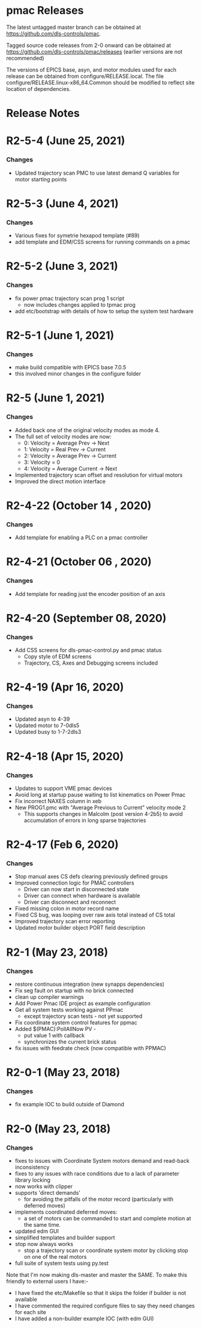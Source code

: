 pmac Releases
=============

The latest untagged master branch can be obtained at
https://github.com/dls-controls/pmac.

Tagged source code releases from 2-0 onward can be obtained at
https://github.com/dls-controls/pmac/releases (earlier versions are not
recommended)

The versions of EPICS base, asyn, and motor modules used for
each release can be obtained from configure/RELEASE.local. The file
configure/RELEASE.linux-x86_64.Common should be modified to reflect
site location of dependencies.

Release Notes
=============

R2-5-4 (June 25, 2021)
======================
### Changes
* Updated trajectory scan PMC to use latest demand Q variables for motor starting points

R2-5-3 (June 4, 2021)
=====================
### Changes
* Various fixes for symetrie hexapod template (#89)
* add template and EDM/CSS screens for running commands on a pmac

R2-5-2 (June 3, 2021)
=====================
### Changes
* fix power pmac trajectory scan prog 1 script
  * now includes changes applied to tpmac prog
* add etc/bootstrap with details of how to setup the system test hardware

R2-5-1 (June 1, 2021)
=====================
### Changes
* make build compatible with EPICS base 7.0.5
* this involved minor changes in the configure folder

R2-5 (June 1, 2021)
===================
### Changes
* Added back one of the original velocity modes as mode 4.
* The full set of velocity modes are now:
    * 0: Velocity = Average Prev -> Next
    * 1: Velocity = Real Prev -> Current
    * 2: Velocity = Average Prev -> Current
    * 3: Velocity = 0
    * 4: Velocity = Average Current -> Next
* Implemented trajectory scan offset and resolution for virtual motors
* Improved the direct motion interface

R2-4-22 (October 14 , 2020)
===========================
### Changes
* Add template for enabling a PLC on a pmac controller

R2-4-21 (October 06 , 2020)
===========================
### Changes
* Add template for reading just the encoder position of an axis

R2-4-20 (September 08, 2020)
============================
### Changes
* Add CSS screens for dls-pmac-control.py and pmac status
    * Copy style of EDM screens
    * Trajectory, CS, Axes and Debugging screens included

R2-4-19 (Apr 16, 2020)
======================
### Changes
* Updated asyn to 4-39
* Updated motor to 7-0dls5
* Updated busy to 1-7-2dls3

R2-4-18 (Apr 15, 2020)
======================
### Changes
* Updates to support VME pmac devices
* Avoid long at startup pause waiting to list kinematics on Power Pmac
* Fix incorrect NAXES column in xeb
* New PROG1.pmc with "Average Previous to Current" velocity mode 2
  * This supports changes in Malcolm (post version 4-2b5) to avoid accumulation of errors in long sparse trajectories

R2-4-17 (Feb 6, 2020)
=====================
### Changes
* Stop manual axes CS defs clearing previously defined groups
* Improved connection logic for PMAC controllers
    * Driver can now start in disconnected state
    * Driver can connect when hardware is available
    * Driver can disconnect and reconnect
* Fixed missing colon in motor record name
* Fixed CS bug, was looping over raw axis total instead of CS total
* Improved trajectory scan error reporting
* Updated motor builder object PORT field description

R2-1 (May 23, 2018)
===================
### Changes
* restore continuous integration (new synapps dependencies)
* Fix seg fault on startup with no brick connected
* clean up compiler warnings
* Add Power Pmac IDE project as example configuration
* Get all system tests working against PPmac
    * except trajectory scan tests - not yet supported
* Fix coordinate system control features for ppmac
* Added $(PMAC):PollAllNow PV -
    * put value 1 with callback
    * synchronizes the current brick status
* fix issues with feedrate check (now compatible with PPMAC)

R2-0-1 (May 23, 2018)
=====================
### Changes
* fix example IOC to build outside of Diamond

R2-0 (May 23, 2018)
===================
### Changes
* fixes to issues with Coordinate System motors demand and read-back
inconsistency
* fixes to any issues with race conditions due to a lack of parameter
library locking
* now works with clipper
* supports 'direct demands'
    * for avoiding the pitfalls of the motor record (particularly with
    deferred moves)
* implements coordinated deferred moves:
    *  a set of motors can be commanded to start and complete motion at
    the same time.
* updated edm GUI
* simplified templates and builder support
* stop now always works
    * stop a trajectory scan or coordinate system motor by clicking
    stop on one of the real motors
* full suite of system tests using py.test

Note that I'm now making dls-master and master the SAME. To make
this friendly to external users I have:-

* I have fixed the etc/Makefile so that it skips the folder if builder
is not available
* I have commented the required configure files to say they need
changes for each site
* I have added a non-builder example IOC (with edm GUI)


